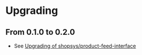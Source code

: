 # Upgrading
## From 0.1.0 to 0.2.0
- See [Upgrading of shopsys/product-feed-interface](https://github.com/shopsys/product-feed-interface/blob/rv-changelog-upgrade-md/UPGRADE.md#from-010-to-020)
